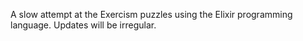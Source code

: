 A slow attempt at the Exercism puzzles using the Elixir programming language. Updates will be irregular.

